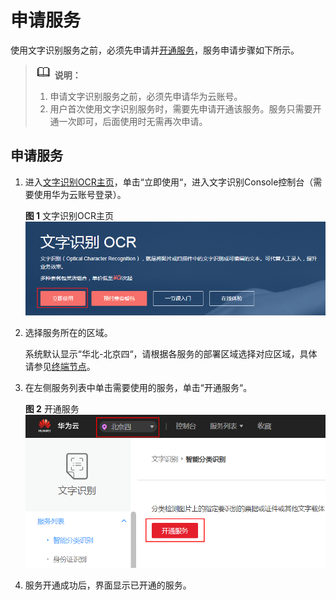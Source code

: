 # 申请服务<a name="ocr_03_0043"></a>

使用文字识别服务之前，必须先申请并[开通服务](https://console.huaweicloud.com/ocr/?region=cn-north-4&locale=zh-cn#/ocr/management/main)，服务申请步骤如下所示。

>![](public_sys-resources/icon-note.gif) **说明：**   
>1.  申请文字识别服务之前，必须先申请华为云账号。  
>2.  用户首次使用文字识别服务时，需要先申请开通该服务。服务只需要开通一次即可，后面使用时无需再次申请。  

## 申请服务<a name="section1834918189195"></a>

1.  进入[文字识别OCR主页](https://www.huaweicloud.com/product/ocr.html)，单击“立即使用“，进入文字识别Console控制台（需要使用华为云账号登录）。

    **图 1**  文字识别OCR主页<a name="fig20900537182813"></a>  
    ![](figures/文字识别OCR主页.png "文字识别OCR主页")

2.  选择服务所在的区域。

    系统默认显示“华北-北京四“，请根据各服务的部署区域选择对应区域，具体请参见[终端节点](终端节点.md)。

3.  在左侧服务列表中单击需要使用的服务，单击“开通服务“。

    **图 2**  开通服务<a name="fig77774539295"></a>  
    ![](figures/开通服务.png "开通服务")

4.  服务开通成功后，界面显示已开通的服务。

